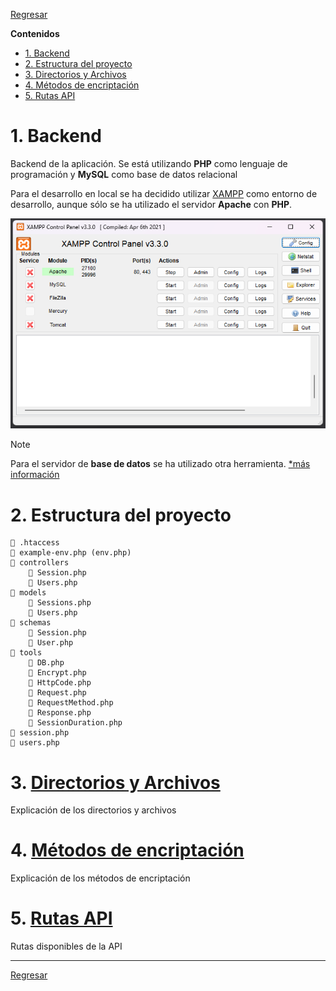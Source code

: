 [XAMPP imagen]: ../assets/xampp.png

[XAMPP]: https://www.apachefriends.org/es/index.html

[Regresar](../README.md)

**Contenidos**

- [1. Backend](#1-backend)
- [2. Estructura del proyecto](#2-estructura-del-proyecto)
- [3. Directorios y Archivos](#3-directorios-y-archivos)
- [4. Métodos de encriptación](#4-métodos-de-encriptación)
- [5. Rutas API](#5-rutas-api)


# 1. Backend
Backend de la aplicación. Se está utilizando **PHP** como lenguaje de programación y **MySQL** como base de datos relacional

Para el desarrollo en local se ha decidido utilizar [XAMPP] como entorno de desarrollo, aunque sólo se ha utilizado el servidor **Apache** con **PHP**.

![XAMPP imagen]

> [!NOTE]
> Para el servidor de **base de datos** se ha utilizado otra herramienta. [*más información](../db/README.md)


# 2. Estructura del proyecto

```text
📄 .htaccess
📄 example-env.php (env.php)
📁 controllers
    📄 Session.php
    📄 Users.php
📁 models
    📄 Sessions.php
    📄 Users.php
📁 schemas
    📄 Session.php
    📄 User.php
📁 tools
    📄 DB.php
    📄 Encrypt.php
    📄 HttpCode.php
    📄 Request.php
    📄 RequestMethod.php
    📄 Response.php
    📄 SessionDuration.php
📄 session.php
📄 users.php
```


# 3. [Directorios y Archivos](directories-files.md)
Explicación de los directorios y archivos


# 4. [Métodos de encriptación](encryption-methods.md)
Explicación de los métodos de encriptación


# 5. [Rutas API](api-routes.md)
Rutas disponibles de la API


---

[Regresar](../README.md)
